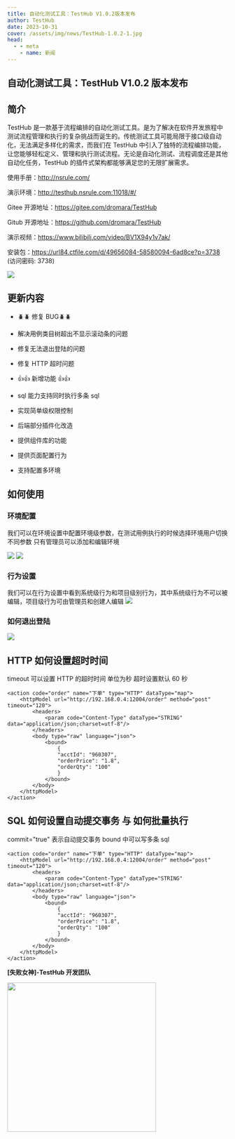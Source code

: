 ```yaml
---
title: 自动化测试工具：TestHub V1.0.2版本发布
author: TestHub
date: 2023-10-31
cover: /assets/img/news/TestHub-1.0.2-1.jpg
head:
  - - meta
    - name: 新闻
---
```


## 自动化测试工具：TestHub V1.0.2 版本发布

## 简介

TestHub 是一款基于流程编排的自动化测试工具。是为了解决在软件开发旅程中测试流程管理和执行的复杂挑战而诞生的。传统测试工具可能局限于接口级自动化，无法满足多样化的需求，而我们在 TestHub 中引入了独特的流程编排功能，让您能够轻松定义、管理和执行测试流程。无论是自动化测试、流程调度还是其他自动化任务，TestHub 的插件式架构都能够满足您的无限扩展需求。

使用手册：http://nsrule.com/

演示环境：http://testhub.nsrule.com:11018/#/

Gitee 开源地址：https://gitee.com/dromara/TestHub

Gitub 开源地址：https://github.com/dromara/TestHub

演示视频：https://www.bilibili.com/video/BV1X94y1v7ak/

安装包：https://url84.ctfile.com/d/49656084-58580094-6ad8ce?p=3738 (访问密码: 3738)

![](/assets/img/news/TestHub-1.0.2-1.jpg)

## 更新内容

- 🪲🪲 修复 BUG🪲🪲

- 解决用例类目树超出不显示滚动条的问题
- 修复无法退出登陆的问题
- 修复 HTTP 超时问题

- 👍👍 新增功能 👍👍

- sql 能力支持同时执行多条 sql
- 实现简单级权限控制
- 后端部分插件化改造
- 提供组件库的功能
- 提供页面配置行为
- 支持配置多环境

## 如何使用

### 环境配置

我们可以在环境设置中配置环境级参数，在测试用例执行的时候选择环境用户切换不同参数 只有管理员可以添加和编辑环境

![](/assets/img/news/TestHub-1.0.2-2.jpg)
![](/assets/img/news/TestHub-1.0.2-3.jpg)

### 行为设置

我们可以在行为设置中看到系统级行为和项目级别行为，其中系统级行为不可以被编辑，项目级行为可由管理员和创建人编辑
![](/assets/img/news/TestHub-1.0.2-4.jpg)

### 如何退出登陆

![](/assets/img/news/TestHub-1.0.2-5.jpg)

## HTTP 如何设置超时时间

timeout 可以设置 HTTP 的超时时间 单位为秒 超时设置默认 60 秒

```
<action code="order" name="下单" type="HTTP" dataType="map">
    <httpModel url="http://192.168.0.4:12004/order" method="post" timeout="120">
        <headers>
            <param code="Content-Type" dataType="STRING" data="application/json;charset=utf-8"/>
        </headers>
        <body type="raw" language="json">
            <bound>
                {
                "acctId": "960307",
                "orderPrice": "1.8",
                "orderQty": "100"
                }
            </bound>
        </body>
    </httpModel>
</action>
```

## SQL 如何设置自动提交事务 与 如何批量执行

commit="true" 表示自动提交事务 bound 中可以写多条 sql

```
<action code="order" name="下单" type="HTTP" dataType="map">
    <httpModel url="http://192.168.0.4:12004/order" method="post" timeout="120">
        <headers>
            <param code="Content-Type" dataType="STRING" data="application/json;charset=utf-8"/>
        </headers>
        <body type="raw" language="json">
            <bound>
                {
                "acctId": "960307",
                "orderPrice": "1.8",
                "orderQty": "100"
                }
            </bound>
        </body>
    </httpModel>
</action>
```

**\[失败女神\]-TestHub 开发团队**

<img src="/assets/img/news/TestHub-0-2.jpg" height="340">
